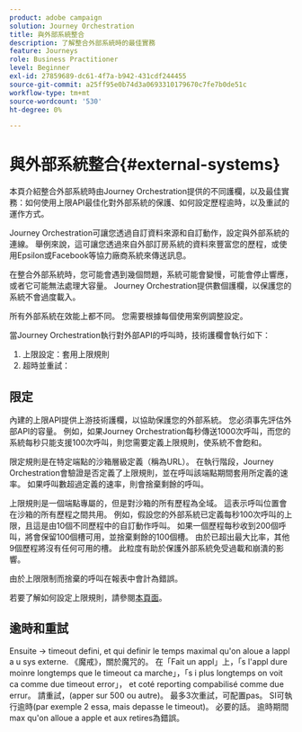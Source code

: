 ```yaml
---
product: adobe campaign
solution: Journey Orchestration
title: 與外部系統整合
description: 了解整合外部系統時的最佳實務
feature: Journeys
role: Business Practitioner
level: Beginner
exl-id: 27859689-dc61-4f7a-b942-431cdf244455
source-git-commit: a25ff95e0b74d3a0693310179670c7fe7b0de51c
workflow-type: tm+mt
source-wordcount: '530'
ht-degree: 0%

---
```


# 與外部系統整合{#external-systems}

本頁介紹整合外部系統時由Journey Orchestration提供的不同護欄，以及最佳實務：如何使用上限API最佳化對外部系統的保護、如何設定歷程逾時，以及重試的運作方式。

Journey Orchestration可讓您透過自訂資料來源和自訂動作，設定與外部系統的連線。 舉例來說，這可讓您透過來自外部訂房系統的資料來豐富您的歷程，或使用Epsilon或Facebook等協力廠商系統來傳送訊息。

在整合外部系統時，您可能會遇到幾個問題，系統可能會變慢，可能會停止響應，或者它可能無法處理大容量。 Journey Orchestration提供數個護欄，以保護您的系統不會過度載入。

所有外部系統在效能上都不同。 您需要根據每個使用案例調整設定。

當Journey Orchestration執行對外部API的呼叫時，技術護欄會執行如下：

1. 上限設定：套用上限規則
2. 超時並重試：

## 限定

內建的上限API提供上游技術護欄，以協助保護您的外部系統。 您必須事先評估外部API的容量。 例如，如果Journey Orchestration每秒傳送1000次呼叫，而您的系統每秒只能支援100次呼叫，則您需要定義上限規則，使系統不會飽和。

限定規則是在特定端點的沙箱層級定義（稱為URL）。 在執行階段，Journey Orchestration會驗證是否定義了上限規則，並在呼叫該端點期間套用所定義的速率。 如果呼叫數超過定義的速率，則會捨棄剩餘的呼叫。

上限規則是一個端點專屬的，但是對沙箱的所有歷程為全域。 這表示呼叫位置會在沙箱的所有歷程之間共用。 例如，假設您的外部系統已定義每秒100次呼叫的上限，且這是由10個不同歷程中的自訂動作呼叫。 如果一個歷程每秒收到200個呼叫，將會保留100個槽可用，並捨棄剩餘的100個槽。 由於已超出最大比率，其他9個歷程將沒有任何可用的槽。 此粒度有助於保護外部系統免受過載和崩潰的影響。

由於上限限制而捨棄的呼叫在報表中會計為錯誤。

若要了解如何設定上限規則，請參閱[本頁面](../api/timezone-management.md)。

## 逾時和重試

Ensuite -> timeout defini, et qui definir le temps maximal qu&#39;on aloue a lappl a u sys externe. 《魔戒》，關於魔咒的。 在「Fait un appl」上，「s l&#39;appl dure moinre longtemps que le timeout ca marche」，「s i plus longtemps on voit ca comme due timeout error」， et coté reporting compabilisé comme due errur。 請重試，(apper sur 500 ou autre)。 最多3次重試，可配置pas。 SI可執行逾時(par exemple 2 essa, mais depasse le timeout)。 必要的話。 逾時期間max qu&#39;on alloue a apple et aux retires為錯誤。

